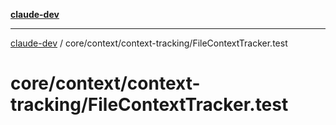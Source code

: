 [**claude-dev**](../../../../README.md)

***

[claude-dev](../../../../README.md) / core/context/context-tracking/FileContextTracker.test

# core/context/context-tracking/FileContextTracker.test
